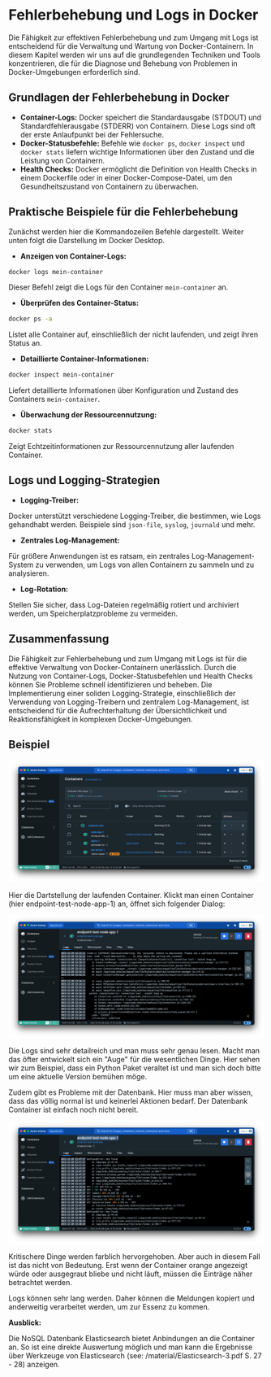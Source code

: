 # Fehlerbehebung und Logs in Docker

Die Fähigkeit zur effektiven Fehlerbehebung und zum Umgang mit Logs ist entscheidend für die Verwaltung und Wartung von
Docker-Containern. In diesem Kapitel werden wir uns auf die grundlegenden Techniken und Tools konzentrieren, die für die
Diagnose und Behebung von Problemen in Docker-Umgebungen erforderlich sind.

## Grundlagen der Fehlerbehebung in Docker

- **Container-Logs:**
  Docker speichert die Standardausgabe (STDOUT) und Standardfehlerausgabe (STDERR) von Containern. Diese Logs sind
  oft der erste Anlaufpunkt bei der Fehlersuche.
- **Docker-Statusbefehle:**
  Befehle wie `docker ps`, `docker inspect` und `docker stats` liefern wichtige Informationen über den Zustand und
  die Leistung von Containern.
- **Health Checks:**
  Docker ermöglicht die Definition von Health Checks in einem Dockerfile oder in einer Docker-Compose-Datei, um den
  Gesundheitszustand von Containern zu überwachen.

## Praktische Beispiele für die Fehlerbehebung

Zunächst werden hier die Kommandozeilen Befehle dargestellt. Weiter unten folgt die Darstellung im Docker Desktop.

- **Anzeigen von Container-Logs:**

```bash
docker logs mein-container
```

Dieser Befehl zeigt die Logs für den Container `mein-container` an.

- **Überprüfen des Container-Status:**

```bash
docker ps -a
```

Listet alle Container auf, einschließlich der nicht laufenden, und zeigt ihren Status an.

- **Detaillierte Container-Informationen:**

```bash
docker inspect mein-container
```

Liefert detaillierte Informationen über Konfiguration und Zustand des Containers `mein-container`.

- **Überwachung der Ressourcennutzung:**

```bash
docker stats
```

Zeigt Echtzeitinformationen zur Ressourcennutzung aller laufenden Container.

## Logs und Logging-Strategien

- **Logging-Treiber:**

Docker unterstützt verschiedene Logging-Treiber, die bestimmen, wie Logs gehandhabt werden. Beispiele
sind `json-file`, `syslog`, `journald` und mehr.

- **Zentrales Log-Management:**

Für größere Anwendungen ist es ratsam, ein zentrales Log-Management-System zu verwenden, um Logs von allen
Containern zu sammeln und zu analysieren.

- **Log-Rotation:**

Stellen Sie sicher, dass Log-Dateien regelmäßig rotiert und archiviert werden, um Speicherplatzprobleme zu
vermeiden.

## Zusammenfassung

Die Fähigkeit zur Fehlerbehebung und zum Umgang mit Logs ist für die effektive Verwaltung von Docker-Containern
unerlässlich. Durch die Nutzung von Container-Logs, Docker-Statusbefehlen und Health Checks können Sie Probleme schnell
identifizieren und beheben. Die Implementierung einer soliden Logging-Strategie, einschließlich der Verwendung von
Logging-Treibern und zentralem Log-Management, ist entscheidend für die Aufrechterhaltung der Übersichtlichkeit und
Reaktionsfähigkeit in komplexen Docker-Umgebungen.

## Beispiel

![img.png](img.png)

Hier die Dartstellung der laufenden Container. Klickt man einen Container (hier endpoint-test-node-app-1) an, öffnet
sich folgender Dialog:

![img_1.png](img_1.png)

Die Logs sind sehr detailreich und man muss sehr genau lesen. Macht man das öfter entwickelt sich ein "Auge" für die
wesentlichen Dinge. Hier sehen wir zum Beispiel, dass ein Python Paket veraltet ist und man sich doch bitte um eine
aktuelle Version bemühen möge.

Zudem gibt es Probleme mit der Datenbank. Hier muss man aber wissen, dass das völlig normal ist und keinerlei Aktionen
bedarf. Der Datenbank Container ist einfach noch nicht bereit.

![img_2.png](img_2.png)

Kritischere Dinge werden farblich hervorgehoben. Aber auch in diesem Fall ist das nicht von Bedeutung. Erst wenn der
Container orange angezeigt würde oder ausgegraut bliebe und nicht läuft, müssen die Einträge näher betrachtet werden.

Logs können sehr lang werden. Daher können die Meldungen kopiert und anderweitig verarbeitet werden, um zur Essenz zu
kommen.

**Ausblick:**

Die NoSQL Datenbank Elasticsearch bietet Anbindungen an die Container an. So ist eine direkte
Auswertung möglich und man kann die Ergebnisse über Werkzeuge von Elasticsearch (see: /material/Elasticsearch-3.pdf
S. 27 - 28) anzeigen. 




